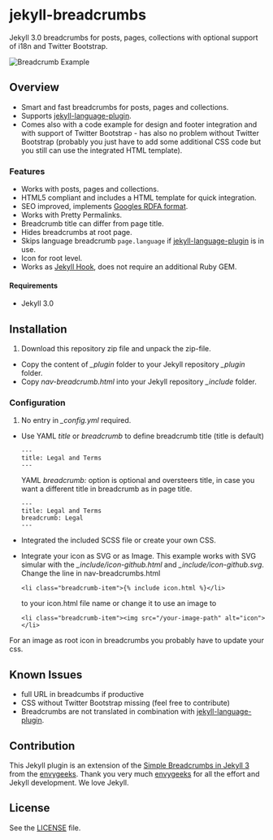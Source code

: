 # jekyll-breadcrumbs
Jekyll 3.0 breadcrumbs for posts, pages, collections with optional support of i18n and Twitter Bootstrap.

![Breadcrumb Example](https://github.com/git-no/jekyll-breadcrumbs/blob/master/breadcrumb-example.png)

## Overview
* Smart and fast breadcrumbs for posts, pages and collections.  
* Supports [jekyll-language-plugin](https://github.com/vwochnik/jekyll-language-plugin).   
* Comes also with a code example for design and footer integration and with support of Twitter Bootstrap - has also no problem without Twitter Bootstrap (probably you just have to add some additional CSS code but you still can use the integrated HTML template).

### Features

- Works with posts, pages and collections.
- HTML5 compliant and includes a HTML template for quick integration.
- SEO improved, implements [Googles RDFA format](https://developers.google.com/structured-data/breadcrumbs).
- Works with Pretty Permalinks.
- Breadcrumb title can differ from page title.
- Hides breadcrumbs at root page.
- Skips language breadcrumb ```page.language``` if [jekyll-language-plugin](https://github.com/vwochnik/jekyll-language-plugin) is in use.
- Icon for root level.
- Works as [Jekyll Hook](https://jekyllrb.com/docs/plugins/#hooks), does not require an additional Ruby GEM.

#### Requirements
* Jekyll 3.0

## Installation

1. Download this repository zip file and unpack the zip-file.
- Copy the content of *_plugin* folder to your Jekyll repository *_plugin* folder.
- Copy *nav-breadcrumb.html* into your Jekyll repository *_include* folder.

### Configuration
1. No entry in *_config.yml* required.
* Use YAML *title* or *breadcrumb* to define breadcrumb title (title is default)

  ```
  ---
  title: Legal and Terms
  ---
  ```  
  YAML *breadcrumb:* option is optional and oversteers title, in case you want a different title in breadcrumb as in page title.
  ```
  ---
  title: Legal and Terms
  breadcrumb: Legal
  ---
  ```  
* Integrated the included SCSS file or create your own CSS.
* Integrate your icon as SVG or as Image. This example works with SVG simular with the *_include/icon-github.html* and *_include/icon-github.svg*.
Change the line in nav-breadcrumbs.html

  ```
  <li class="breadcrumb-item">{% include icon.html %}</li>
  ```
  to your icon.html file name or change it to use an image to
  ```
  <li class="breadcrumb-item"><img src="/your-image-path" alt="icon"></li>
  ```
For an image as root icon in breadcrumbs you probably have to update your css.

## Known Issues
* full URL in breadcumbs if productive
* CSS without Twitter Bootstrap missing (feel free to contribute)
* Breadcrumbs are not translated in combination with [jekyll-language-plugin](https://github.com/vwochnik/jekyll-language-plugin).

## Contribution
This Jekyll plugin is an extension of the [Simple Breadcrumbs in Jekyll 3](https://envygeeks.io/2015/12/06/super-simple-breadcrumbs-in-jekyll-3-0/) from the [envygeeks](https://github.com/envygeeks). Thank you very much [envygeeks](https://github.com/envygeeks) for all the effort and Jekyll development. We love Jekyll.

## License

See the [LICENSE](https://github.com/jekyll/jekyll/blob/master/LICENSE) file.
